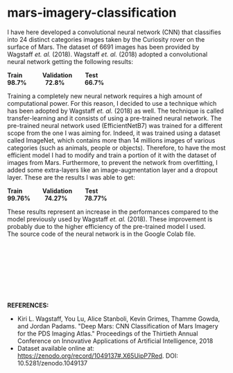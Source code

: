 # mars-imagery-classification


I have here developed a convolutional neural network (CNN) that classifies into 24 distinct categories images taken by the Curiosity rover on the surface of Mars. The dataset of 6691 images has been provided by Wagstaff *et. al.* (2018). Wagstaff *et. al.* (2018) adopted a convolutional neural network getting the following results:

**Train &nbsp;&nbsp;&nbsp;&nbsp;&nbsp;&nbsp;&nbsp;&nbsp;&nbsp;&nbsp;&nbsp;&nbsp; Validation &nbsp;&nbsp;&nbsp;&nbsp;&nbsp;&nbsp;&nbsp; Test**<br />	
**98.7% &nbsp;&nbsp;&nbsp;&nbsp;&nbsp;&nbsp;&nbsp;&nbsp;&nbsp;&nbsp;&nbsp; 72.8% &nbsp;&nbsp;&nbsp;&nbsp;&nbsp;&nbsp;&nbsp;&nbsp;&nbsp;&nbsp;&nbsp;&nbsp; 66.7%**

Training a completely new neural network requires a high amount of computational power. For this reason, I decided to use a technique which has been adopted by Wagstaff *et. al.* (2018) as well. The technique is called transfer-learning and it consists of using a pre-trained neural network. The pre-trained neural network used (EfficientNetB7) was trained for a different scope from the one I was aiming for. Indeed, it was trained using a dataset called ImageNet, which contains more than 14 millions images of various categories (such as animals, people or objects). 
Therefore, to have the most efficient model I had to modify and train a portion of it with the dataset of images from Mars. Furthermore, to prevent the network from overfitting, I added some extra-layers like an image-augmentation layer and a dropout layer. These are the results I was able to get:

**Train &nbsp;&nbsp;&nbsp;&nbsp;&nbsp;&nbsp;&nbsp;&nbsp;&nbsp;&nbsp;&nbsp;&nbsp; Validation &nbsp;&nbsp;&nbsp;&nbsp;&nbsp;&nbsp;&nbsp; Test**<br />	
**99.76% &nbsp;&nbsp;&nbsp;&nbsp;&nbsp;&nbsp;&nbsp;&nbsp; 74.27%  &nbsp;&nbsp;&nbsp;&nbsp;&nbsp;&nbsp;&nbsp;&nbsp;&nbsp;&nbsp; 78.77%**

These results represent an increase in the performances compared to the model previously used by Wagstaff *et. al.* (2018). These improvement is probably due to the higher efficiency of the pre-trained model I used.<br />
The source code of the neural network is in the Google Colab file.

<br /><br /><br /><br /><br /><br /><br />

**REFERENCES:**

- Kiri L. Wagstaff, You Lu, Alice Stanboli, Kevin Grimes, Thamme Gowda, and Jordan Padams. "Deep Mars: CNN Classification of Mars Imagery for the PDS Imaging Atlas." Proceedings of the Thirtieth Annual Conference on Innovative Applications of Artificial Intelligence, 2018<br />	
- Dataset available online at: https://zenodo.org/record/1049137#.X65UipP7Red. DOI: 10.5281/zenodo.1049137
